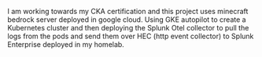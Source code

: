 I am working towards my CKA certification and this project uses minecraft bedrock server deployed in google cloud. Using GKE autopilot to create a Kubernetes cluster and then deploying the Splunk Otel collector to pull the logs from the pods and send them over HEC (http event collector) to Splunk Enterprise deployed in my homelab.
